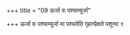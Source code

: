 +++
title = "09 ऊर्जा वः पश्याम्यूर्जा"

+++
ऊर्जा वः पश्याम्यूर्जा मा पश्यतेति गृहान्प्रेक्षते पशून्वा ९